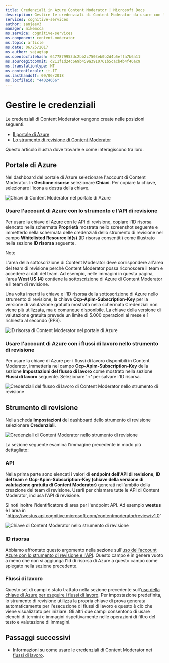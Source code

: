 ```yaml
---
title: Credenziali in Azure Content Moderator | Microsoft Docs
description: Gestire le credenziali di Content Moderator da usare con le API.
services: cognitive-services
author: sanjeev3
manager: mikemcca
ms.service: cognitive-services
ms.component: content-moderator
ms.topic: article
ms.date: 06/25/2017
ms.author: sajagtap
ms.openlocfilehash: 6477879953dc2bb2c7503eb0b2d4b5effa7b6a11
ms.sourcegitcommit: d211f1d24c669b459a3910761b5cacb4b4f46ac9
ms.translationtype: HT
ms.contentlocale: it-IT
ms.lasthandoff: 09/06/2018
ms.locfileid: "44024656"
---
```

# <a name="manage-credentials"></a>Gestire le credenziali

Le credenziali di Content Moderator vengono create nelle posizioni seguenti:

- [Il portale di Azure](https://ms.portal.azure.com/#create/Microsoft.CognitiveServicesContentModerator)
- [Lo strumento di revisione di Content Moderator](http://contentmoderator.cognitive.microsoft.com/)

Questo articolo illustra dove trovarle e come interagiscono tra loro.

## <a name="the-azure-portal"></a>Portale di Azure

Nel dashboard del portale di Azure selezionare l'account di Content Moderator. In **Gestione risorse** selezionare **Chiavi**. Per copiare la chiave, selezionare l'icona a destra della chiave.

![Chiavi di Content Moderator nel portale di Azure](images/credentials-azure-portal-keys.PNG)

### <a name="use-the-azure-account-with-the-review-tool-and-review-api"></a>Usare l'account di Azure con lo strumento e l'API di revisione
Per usare la chiave di Azure con le API di revisione, copiare l'ID risorsa elencato nella schermata **Proprietà** mostrata nello screenshot seguente e immetterlo nella schermata delle credenziali dello strumento di revisione nel campo **Whitelisted Resource Id(s)** (ID risorsa consentiti) come illustrato nella sezione **ID risorsa** seguente. 

> [!NOTE]
> L'area della sottoscrizione di Content Moderator deve corrispondere all'area del team di revisione perché Content Moderator possa riconoscere il team e accedere ai dati del team. Ad esempio, nelle immagini in questa pagina, l'area **West US** **(4)** contiene la sottoscrizione di Azure di Content Moderator e il team di revisione.
>
> Una volta inseriti la chiave e l'ID risorsa della sottoscrizione di Azure nello strumento di revisione, la chiave **Ocp-Apim-Subscription-Key** per la versione di valutazione gratuita mostrata nella schermata Credenziali non viene più utilizzata, ma è comunque disponibile.
> La chiave della versione di valutazione gratuita prevede un limite di 5.000 operazioni al mese e 1 richiesta al secondo (RPS).

![ID risorsa di Content Moderator nel portale di Azure](images/credentials-azure-portal-resourceid.PNG)

### <a name="use-the-azure-account-with-the-workflows-in-the-review-tool"></a>Usare l'account di Azure con i flussi di lavoro nello strumento di revisione

Per usare la chiave di Azure per i flussi di lavoro disponibili in Content Moderator, immetterla nel campo **Ocp-Apim-Subscription-Key** della sezione **Impostazioni del flusso di lavoro** come mostrato nella sezione **Flussi di lavoro** seguente. Selezionare **'+'** per salvare l'ID risorsa.

![Credenziali del flusso di lavoro di Content Moderator nello strumento di revisione](images/credentials-workflow.PNG)

## <a name="the-review-tool"></a>Strumento di revisione

Nella scheda **Impostazioni** del dashboard dello strumento di revisione selezionare **Credenziali**.

![Credenziali di Content Moderator nello strumento di revisione](images/credentials-trial-resource-workflow.PNG)

La sezione seguente esamina l'immagine precedente in modo più dettagliato:

### <a name="api"></a>API

Nella prima parte sono elencati i valori di **endpoint dell'API di revisione**, **ID del team** e **Ocp-Apim-Subscription-Key (chiave della versione di valutazione gratuita di Content Moderator)** generati nell'ambito della creazione del team di revisione. Usarli per chiamare tutte le API di Content Moderator, inclusa l'API di revisione.

Si noti inoltre l'identificatore di area per l'endpoint API. Ad esempio **westus** è l'area in "https://westus.api.cognitive.microsoft.com/contentmoderator/review/v1.0"

![Chiave di Content Moderator nello strumento di revisione](images/credentials-trialkey.PNG)

### <a name="resource-id"></a>ID risorsa

Abbiamo affrontato questo argomento nella sezione sull'[uso dell'account Azure con lo strumento di revisione e l'API](credentials.md#how-to-use-your-azure-account-with-the-review-tool). Questo campo è in genere vuoto a meno che non si aggiunga l'Id di risorsa di Azure a questo campo come spiegato nella sezione precedente.

### <a name="workflows"></a>Flussi di lavoro

Questo set di campi è stato trattato nella sezione precedente sull'[uso della chiave di Azure per eseguire i flussi di lavoro](credentials.md#use-the-azure-account-with-the-workflows-in-the-review-tool). Per impostazione predefinita, lo strumento di revisione utilizza la propria chiave di prova generata automaticamente per l'esecuzione di flussi di lavoro e questo è ciò che viene visualizzato per iniziare. Gli altri due campi consentono di usare elenchi di termini e immagini rispettivamente nelle operazioni di filtro del testo e valutazione di immagini.

## <a name="next-steps"></a>Passaggi successivi

* Informazioni su come usare le credenziali di Content Moderator nei [flussi di lavoro](workflows.md).
